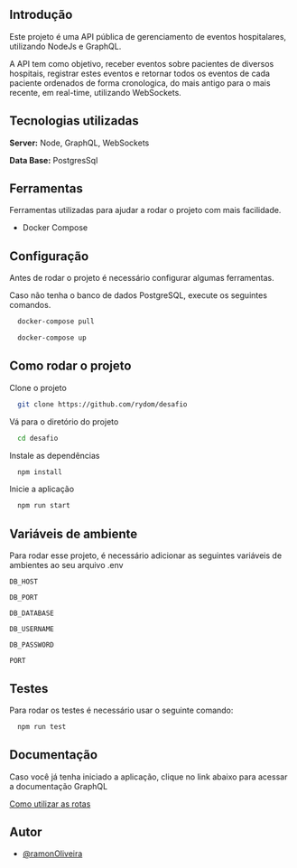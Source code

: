 
## Introdução

Este projeto é uma API pública de gerenciamento de eventos hospitalares, utilizando NodeJs e GraphQL. 

A API tem como objetivo, receber eventos sobre pacientes de diversos hospitais, registrar estes eventos e retornar todos os eventos de cada paciente ordenados de forma cronologica, do mais antigo para o mais recente, em real-time, utilizando WebSockets.



## Tecnologias utilizadas

**Server:** Node, GraphQL, WebSockets

**Data Base:** PostgresSql


## Ferramentas

Ferramentas utilizadas para ajudar a rodar o projeto com mais facilidade.

- Docker Compose


## Configuração

Antes de rodar o projeto é necessário configurar algumas ferramentas.

Caso não tenha o banco de dados PostgreSQL, execute os seguintes comandos.

```bash
  docker-compose pull
```

```bash
  docker-compose up
```
    
## Como rodar o projeto

Clone o projeto

```bash
  git clone https://github.com/rydom/desafio
```

Vá para o diretório do projeto

```bash
  cd desafio
```

Instale as dependências

```bash
  npm install
```

Inicie a aplicação

```bash
  npm run start
```


## Variáveis de ambiente

Para rodar esse projeto, é necessário adicionar as seguintes variáveis de ambientes ao seu arquivo .env

`DB_HOST`

`DB_PORT`

`DB_DATABASE`

`DB_USERNAME`

`DB_PASSWORD`

`PORT`




## Testes

Para rodar os testes é necessário usar o seguinte comando:

```bash
  npm run test
```


## Documentação

Caso você já tenha iniciado a aplicação, clique no link abaixo para acessar a documentação GraphQL

[Como utilizar as rotas](http://localhost:3000/graphql)


## Autor

- [@ramonOliveira](https://github.com/Rydom)








